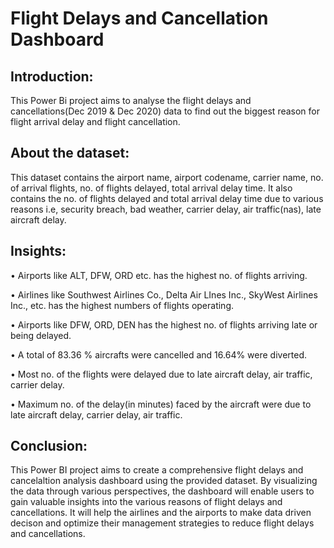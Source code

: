 # Flight Delays and Cancellation Dashboard

## Introduction:
This Power Bi project aims to  analyse the flight delays and cancellations(Dec 2019 & Dec 2020) data to find out the biggest reason for flight arrival delay and flight cancellation.

## About the dataset:
This dataset contains the airport name, airport codename, carrier name, no. of arrival flights, no. of flights delayed, total arrival delay time. It also contains the no. of flights delayed and total arrival delay time due to various reasons i.e, security breach, bad weather, carrier delay, air traffic(nas), late aircraft delay.

## Insights:

•	Airports like ALT, DFW, ORD etc. has the highest no. of flights arriving.

•	Airlines like Southwest Airlines Co., Delta Air LInes Inc., SkyWest Airlines Inc., etc. has the highest numbers of flights operating.

•	Airports like DFW, ORD, DEN has the highest no. of flights arriving late or being delayed.

•	A total of 83.36 % aircrafts were cancelled and 16.64% were diverted.

•	Most no. of the flights were delayed due to late aircraft delay, air traffic, carrier delay.

•	Maximum no. of the delay(in minutes) faced by the aircraft were due to late aircraft delay, carrier delay, air traffic.

## Conclusion:
This Power BI project aims to create a comprehensive flight delays and cancelaltion analysis dashboard using the provided dataset. By visualizing the data through various perspectives, the dashboard will enable users to gain valuable insights into the various reasons of flight delays and cancellations. It will help the airlines and the airports to make data driven decison and optimize their management strategies to reduce flight delays and cancellations.
